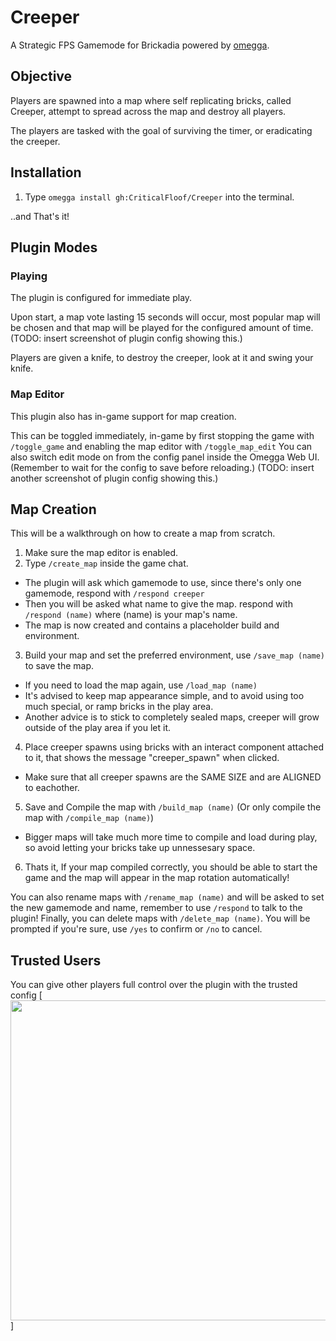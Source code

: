 <!--

When uploading your plugin to github/gitlab
start your repo name with "omegga-"

example: https://github.com/CriticalFloof/omegga-Creeper

Your plugin will be installed via omegga install gh:CriticalFloof/Creeper

-->

# Creeper

A Strategic FPS Gamemode for Brickadia powered by [omegga](https://github.com/brickadia-community/omegga).

## Objective

Players are spawned into a map where self replicating bricks, called Creeper, attempt to spread across the map and destroy all players.

The players are tasked with the goal of surviving the timer, or eradicating the creeper.

## Installation

1. Type `omegga install gh:CriticalFloof/Creeper` into the terminal.

..and That's it!

## Plugin Modes

### Playing

The plugin is configured for immediate play.

Upon start, a map vote lasting 15 seconds will occur, most popular map will be chosen and that map will be played for the configured amount of time.
(TODO: insert screenshot of plugin config showing this.)

Players are given a knife, to destroy the creeper, look at it and swing your knife.

### Map Editor

This plugin also has in-game support for map creation.

This can be toggled immediately, in-game by first stopping the game with `/toggle_game` and enabling the map editor with `/toggle_map_edit`
You can also switch edit mode on from the config panel inside the Omegga Web UI. (Remember to wait for the config to save before reloading.)
(TODO: insert another screenshot of plugin config showing this.)

## Map Creation

This will be a walkthrough on how to create a map from scratch.

1. Make sure the map editor is enabled.
2. Type `/create_map` inside the game chat.

-   The plugin will ask which gamemode to use, since there's only one gamemode, respond with `/respond creeper`
-   Then you will be asked what name to give the map. respond with `/respond (name)` where (name) is your map's name.
-   The map is now created and contains a placeholder build and environment.

3. Build your map and set the preferred environment, use `/save_map (name)` to save the map.

-   If you need to load the map again, use `/load_map (name)`
-   It's advised to keep map appearance simple, and to avoid using too much special, or ramp bricks in the play area.
-   Another advice is to stick to completely sealed maps, creeper will grow outside of the play area if you let it.

4. Place creeper spawns using bricks with an interact component attached to it, that shows the message "creeper_spawn" when clicked.

-   Make sure that all creeper spawns are the SAME SIZE and are ALIGNED to eachother.

5. Save and Compile the map with `/build_map (name)` (Or only compile the map with `/compile_map (name)`)

-   Bigger maps will take much more time to compile and load during play, so avoid letting your bricks take up unnessesary space.

6. Thats it, If your map compiled correctly, you should be able to start the game and the map will appear in the map rotation automatically!

You can also rename maps with `/rename_map (name)` and will be asked to set the new gamemode and name, remember to use `/respond` to talk to the plugin!
Finally, you can delete maps with `/delete_map (name)`. You will be prompted if you're sure, use `/yes` to confirm or `/no` to cancel.

## Trusted Users

You can give other players full control over the plugin with the trusted config
[<img src="https://cdn.discordapp.com/attachments/945066695997931520/1158427359066726410/image.png" width="512"/>]
